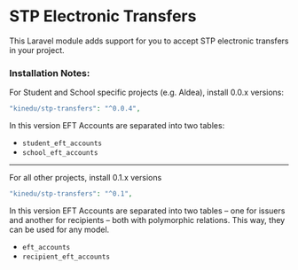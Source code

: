 # STP Electronic Transfers #

This Laravel module adds support for you to accept STP electronic transfers in your project.

### Installation Notes:

For Student and School specific projects (e.g. Aldea), install 0.0.x versions:

```php
"kinedu/stp-transfers": "^0.0.4",
```

In this version EFT Accounts are separated into two tables:
- `student_eft_accounts`
- `school_eft_accounts`

---

For all other projects, install 0.1.x versions

```php
"kinedu/stp-transfers": "^0.1",
```

In this version EFT Accounts are separated into two tables – one for issuers and another for recipients – both with polymorphic relations. This way, they can be used for any model.
- `eft_accounts`
- `recipient_eft_accounts`
